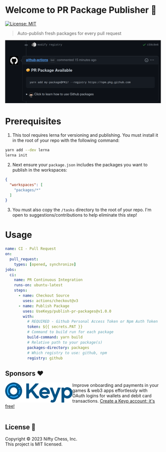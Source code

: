 <h1 align="left">Welcome to PR Package Publisher 👋</h1>
<p align="left">
  <a href="#" target="_blank">
    <img alt="License: MIT" src="https://img.shields.io/badge/License-MIT-blue.svg" />
  </a>
</p>

> Auto-publish fresh packages for every pull request

<p align="left">
<img width="600px" src="package-published-comment.png"/>
</p>

# Prerequisites

1. This tool requires lerna for versioning and publishing. You must install it in the root of your repo with the following command:

```bash
yarn add --dev lerna
lerna init
```

2. Next ensure your `package.json` includes the packages you want to publish in the workspaces: 

```json
{
  "workspaces": [
    "packages/*"
  ]
}
```

3. You must also copy the `/tasks` directory to the root of your repo. I'm open to suggestions/contributions to help eliminate this step!
# Usage


```yml
name: CI - Pull Request
on:
  pull_request:
    types: [opened, synchronize]
jobs:
  ci:
    name: PR Continuous Integration
    runs-on: ubuntu-latest
    steps:
      - name: Checkout Source
        uses: actions/checkout@v3
      - name: Publish Package
        uses: UseKeyp/publish-pr-packages@v1.0.0
        with:
          # REQUIRED - Github Personal Access Token or Npm Auth Token 
          token: ${{ secrets.PAT }}
          # Command to build run for each package
          build-command: yarn build
          # Relative path to your package(s)
          packages-directory: packages
          # Which registry to use: github, npm
          registry: github 
```

## Sponsors ❤️

[<img height="65" align="left" src="https://github.com/UseKeyp/.github/blob/main/Keyp-Logo-Color.png?raw=true" alt="keyp-logo">][sponsor-keyp] Improve onboarding and payments in your games & web3 apps effortlessly with OAuth logins for wallets and debit card transactions. [Create a Keyp account; it's free!][sponsor-keyp]<br><br>

## License 📝

Copyright © 2023 Nifty Chess, Inc.<br />
This project is MIT licensed.

[sponsor-keyp]: https://UseKeyp.com